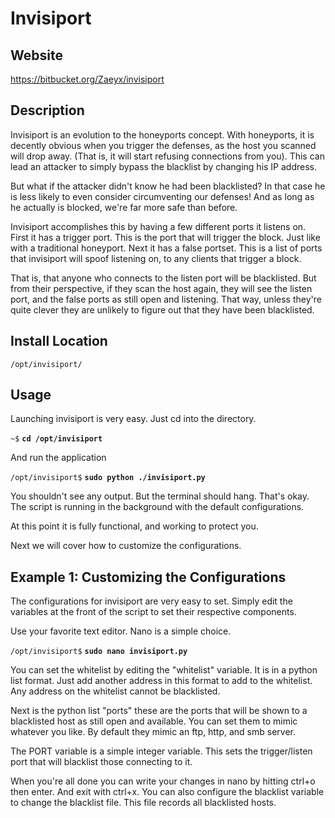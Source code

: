 
Invisiport
=======

Website
-------

<https://bitbucket.org/Zaeyx/invisiport>

Description
-----------

Invisiport is an evolution to the honeyports concept.  With honeyports,
it is decently obvious when you trigger the defenses, as the host you
scanned will drop away.  (That is, it will start refusing connections from you).
This can lead an attacker to simply bypass the blacklist by changing his IP address.

But what if the attacker didn't know he had been blacklisted?  In that case he
is less likely to even consider circumventing our defenses!  And as long as he actually
is blocked, we're far more safe than before.

Invisiport accomplishes this by having a few different ports it listens on.
First it has a trigger port.  This is the port that will trigger the block.
Just like with a traditional honeyport.  Next it has a false portset.  This is a
list of ports that invisiport will spoof listening on, to any clients that trigger a block.

That is, that anyone who connects to the listen port will be blacklisted.  But from
their perspective, if they scan the host again, they will see the listen port, and the 
false ports as still open and listening.  That way, unless they're quite clever 
they are unlikely to figure out that they have been blacklisted.

Install Location
----------------

`/opt/invisiport/`

Usage
-----


Launching invisiport is very easy.  Just cd into the directory.

`~$` **`cd /opt/invisiport`**

And run the application

`/opt/invisiport$` **`sudo python ./invisiport.py`**

You shouldn't see any output.  But the terminal should hang.  That's okay.
The script is running in the background with the default configurations.

At this point it is fully functional, and working to protect you.

Next we will cover how to customize the configurations.

Example 1: Customizing the Configurations
-----------------------------------------

The configurations for invisiport are very easy to set.  Simply
edit the variables at the front of the script to set their respective components.

Use your favorite text editor.  Nano is a simple choice.

`/opt/invisiport$` **`sudo nano invisiport.py`**

You can set the whitelist by editing the "whitelist" variable.
It is in a python list format.  Just add another address in this format
to add to the whitelist.  Any address on the whitelist cannot be blacklisted.

Next is the python list "ports" these are the ports that will be shown to
a blacklisted host as still open and available.  You can set them to mimic whatever
you like.  By default they mimic an ftp, http, and smb server.

The PORT variable is a simple integer variable.  This sets the trigger/listen port
that will blacklist those connecting to it.

When you're all done you can write your changes in nano by hitting ctrl+o then enter.  And exit with ctrl+x.
You can also configure the blacklist variable to change the blacklist file.  This file
records all blacklisted hosts.

